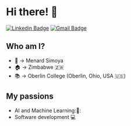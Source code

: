 # Hi there! 👋

[![Linkedin Badge](https://img.shields.io/badge/-LinkedIn-blue?style=flat-square&logo=Linkedin&logoColor=white&link=https://www.linkedin.com/in/iago-mendes-21a2361a2/)](https://www.linkedin.com/in/menard-simoya-079653236/)
[![Gmail Badge](https://img.shields.io/badge/-Email-c14438?style=flat-square&logo=Gmail&logoColor=white&link=mailto:msimoya@oberlin.edu)](mailto:msimoya@oberlin.edu)

## Who am I?

- :man: → Menard Simoya
- :house: → Zimbabwe 🇿🇼
- :books: → Oberlin College (Oberlin, Ohio, USA 🇺🇸)

## My passions

- AI and Machine Learning:🤖:
- Software development :computer:


